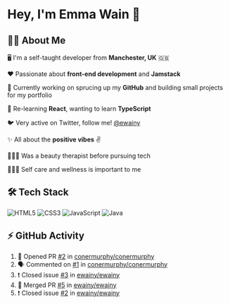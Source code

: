 # Hey, I'm Emma Wain 👋


## 👩‍💻 About Me

🖥 I'm a self-taught developer from **Manchester, UK** 🇬🇧

❤️ Passionate about **front-end development** and **Jamstack**

💼 Currently working on sprucing up my **GitHub** and building small projects for my portfolio

🌱 Re-learning **React**, wanting to learn **TypeScript**

🐦 Very active on Twitter, follow me! [@ewainy](https://twitter.com/ewainy) 

✨ All about the **positive vibes** ✌️

💆🏼‍♀️ Was a beauty therapist before pursuing tech

🧘🏼‍♀️ Self care and wellness is important to me 

## 🛠 Tech Stack

<img alt="HTML5" src="https://img.shields.io/badge/html5-%23f4c5ff.svg?style=for-the-badge&logo=html5&logoColor=000000"/>
<img alt="CSS3" src="https://img.shields.io/badge/css3-%23cdc9ff.svg?style=for-the-badge&logo=css3&logoColor=000000"/>
<img alt="JavaScript" src="https://img.shields.io/badge/javascript-%23c7e2ff.svg?style=for-the-badge&logo=javascript&logoColor=000000"/>
<img alt="Java" src="https://img.shields.io/badge/java-%23c2fffb.svg?style=for-the-badge&logo=java&logoColor=000000"/>


## ⚡ GitHub Activity

<!--START_SECTION:activity-->
1. 💪 Opened PR [#2](https://github.com/conermurphy/conermurphy/pull/2) in [conermurphy/conermurphy](https://github.com/conermurphy/conermurphy)
2. 🗣 Commented on [#1](https://github.com/conermurphy/conermurphy/issues/1) in [conermurphy/conermurphy](https://github.com/conermurphy/conermurphy)
3. ❗️ Closed issue [#3](https://github.com/ewainy/ewainy/issues/3) in [ewainy/ewainy](https://github.com/ewainy/ewainy)
4. 🎉 Merged PR [#5](https://github.com/ewainy/ewainy/pull/5) in [ewainy/ewainy](https://github.com/ewainy/ewainy)
5. ❗️ Closed issue [#2](https://github.com/ewainy/ewainy/issues/2) in [ewainy/ewainy](https://github.com/ewainy/ewainy)
<!--END_SECTION:activity-->
